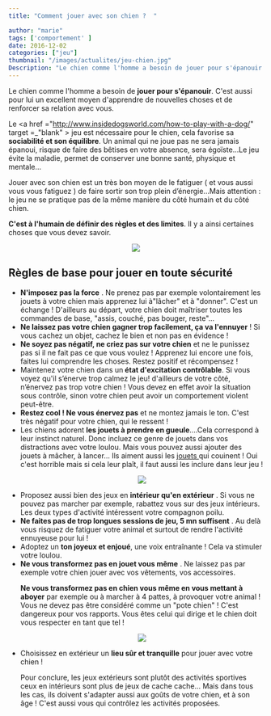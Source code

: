 ```yaml
---
title: "Comment jouer avec son chien ?  "

author: "marie"
tags: ['comportement' ]
date: 2016-12-02
categories: ["jeu"]
thumbnail: "/images/actualites/jeu-chien.jpg"
Description: "Le chien comme l'homme a besoin de jouer pour s'épanouir. C'est aussi pour lui un excellent moyen d'apprendre de nouvelles choses et de renforcer sa relation avec vous.  "
---
```

Le chien comme l'homme a besoin de <b>jouer pour s'épanouir</b>. C'est aussi pour lui un excellent moyen d'apprendre de nouvelles choses et de renforcer sa relation avec vous.

Le <a href ="http://www.insidedogsworld.com/how-to-play-with-a-dog/" target =_"blank" > jeu </a> est nécessaire pour le chien, cela favorise sa <b>sociabilité et son équilibre</b>. Un animal qui ne joue pas ne sera jamais épanoui, risque de faire des bêtises en votre absence, sera égoïste...Le jeu évite la maladie, permet de conserver une bonne santé, physique et mentale...

Jouer avec son chien est un très bon moyen de le fatiguer ( et vous aussi vous vous fatiguez ) de faire sortir son trop plein d’énergie...Mais attention : le jeu ne se pratique pas de la même manière du côté humain et du côté chien.

<b>C'est à l'humain de définir des règles et des limites</b>. Il y a ainsi certaines choses que vous devez savoir.


<p align="center"><img src="/images/actualites/gerer-jeu.jpg"class="img-responsive"></p>





## Règles de base pour jouer en toute sécurité  ##

<ul> <li> <b>N'imposez pas la force</b> . Ne prenez pas par exemple volontairement les jouets à votre chien mais apprenez lui à"lâcher" et à "donner". C'est un échange ! D'ailleurs au départ, votre chien doit maîtriser toutes les commandes de base, "assis, couché, pas bouger, reste"...</li>
<li> <b>Ne laissez pas votre chien gagner trop facilement, ça va l'ennuyer</b> ! Si vous cachez un objet, cachez le bien et non pas en évidence !</li>
<li> <b>Ne soyez pas négatif, ne criez pas sur votre chien</b> et ne le punissez pas si il ne fait pas ce que vous voulez ! Apprenez lui encore une fois, faites lui comprendre les choses. Restez positif et récompensez ! </li>
<li> Maintenez votre chien dans un<b> état d'excitation contrôlable</b>. Si vous voyez qu'il s’énerve trop calmez le jeu! d'ailleurs de votre côté, n’énervez pas trop votre chien ! Vous devez en effet avoir la situation sous contrôle, sinon votre chien peut avoir un comportement violent peut-être.</li>
<li> <b>Restez cool ! Ne vous énervez pas</b>  et ne montez jamais le ton. C'est très négatif pour votre chien, qui le ressent ! </li>
<li> Les chiens adorent <b>les jouets à prendre en gueule</b>....Cela correspond à leur instinct naturel. Donc incluez ce genre de jouets dans vos distractions avec votre loulou. Mais vous pouvez aussi ajouter des jouets à mâcher, à lancer... Ils aiment aussi les <a href ="http://www.chien-calme.com/actualites/jouet-chien/ target="_blank" > jouets </a>  qui couinent ! Oui c'est horrible mais si cela leur plaît, il faut aussi les inclure dans leur jeu ! </li>

<p align="center"><img src="/images/actualites/jouet-a-porter.jpg"class="img-responsive"></p>
<li> Proposez aussi bien des jeux en <b>intérieur qu'en extérieur</b> . Si vous ne pouvez pas marcher par exemple, rabattez vous sur des jeux intérieurs. Les deux types d'activité intéressent votre compagnon poilu.</li>
<li><b> Ne faites pas de trop longues sessions de jeu, 5 mn suffisent</b> . Au delà vous risquez de fatiguer votre animal et surtout de rendre l'activité ennuyeuse pour lui ! </li>
<li> Adoptez un <b>ton joyeux et enjoué</b>, une voix entraînante ! Cela va stimuler votre loulou.</li>
<li> <b>Ne vous transformez pas en jouet vous même</b> . Ne laissez pas par exemple votre chien jouer avec vos vêtements, vos accessoires.

<b>Ne vous transformez pas en chien vous même en vous mettant à aboyer</b>  par exemple ou à marcher à 4 pattes, à provoquer votre animal ! Vous ne devez pas être considéré comme un "pote chien" ! C'est dangereux pour vos rapports. Vous êtes celui qui dirige et le chien doit vous respecter en tant que tel !</li>


<p align="center"><img src="/images/actualites/chien-vetements.jpg"class="img-responsive"></p>

<li> Choisissez en extérieur un <b>lieu sûr et tranquille</b> pour jouer avec votre chien !


Pour conclure, les jeux extérieurs sont plutôt des activités sportives ceux en intérieurs sont plus de jeux de cache cache... Mais dans tous les cas, ils doivent s'adapter aussi aux goûts de votre chien, et à son âge ! C'est aussi vous qui contrôlez les activités proposées.




